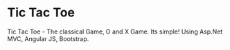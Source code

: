 # Tic Tac Toe
Tic Tac Toe - The classical Game, O and X Game. Its simple!
Using Asp.Net MVC, Angular JS, Bootstrap.
